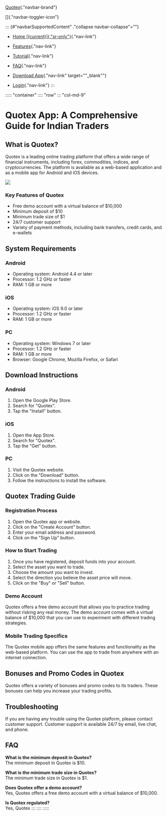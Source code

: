 [Quotex](\%22#\%22){."navbar-brand"}

[]{."navbar-toggler-icon"}

::: {#"navbarSupportedContent" ."collapse navbar-collapse"=""}
-   [Home [(current)]{."sr-only"}](\%22#\%22){."nav-link"}
-   [Features](\%22#\%22){."nav-link"}
-   [Tutorial](\%22#\%22){."nav-link"}
-   [FAQ](\%22#\%22){."nav-link"}



-   [Download
    App](\%22https://traff.sbs/quotexonelink\%22){."nav-link"
    target=""_blank""}
-   [Login](\%22#\%22){."nav-link"}
:::

::::: \"container\"
:::: \"row\"
::: \"col-md-9\"
# Quotex App: A Comprehensive Guide for Indian Traders

## What is Quotex?

Quotex is a leading online trading platform that offers a wide range of
financial instruments, including forex, commodities, indices, and
cryptocurrencies. The platform is available as a web-based application
and as a mobile app for Android and iOS devices.

[![](https://static.quotex.io/files/1_en/300_250.jpg)](https://traff.sbs/brokerqxsignupf)

### Key Features of Quotex

-   Free demo account with a virtual balance of \$10,000
-   Minimum deposit of \$10
-   Minimum trade size of \$1
-   24/7 customer support
-   Variety of payment methods, including bank transfers, credit cards,
    and e-wallets

## System Requirements

### Android

-   Operating system: Android 4.4 or later
-   Processor: 1.2 GHz or faster
-   RAM: 1 GB or more

### iOS

-   Operating system: iOS 9.0 or later
-   Processor: 1.2 GHz or faster
-   RAM: 1 GB or more

### PC

-   Operating system: Windows 7 or later
-   Processor: 1.2 GHz or faster
-   RAM: 1 GB or more
-   Browser: Google Chrome, Mozilla Firefox, or Safari

## Download Instructions

### Android

1.  Open the Google Play Store.
2.  Search for "Quotex".
3.  Tap the "Install" button.

### iOS

1.  Open the App Store.
2.  Search for "Quotex".
3.  Tap the "Get" button.

### PC

1.  Visit the Quotex website.
2.  Click on the "Download" button.
3.  Follow the instructions to install the software.

## Quotex Trading Guide

### Registration Process

1.  Open the Quotex app or website.
2.  Click on the "Create Account" button.
3.  Enter your email address and password.
4.  Click on the "Sign Up" button.

### How to Start Trading

1.  Once you have registered, deposit funds into your account.
2.  Select the asset you want to trade.
3.  Choose the amount you want to invest.
4.  Select the direction you believe the asset price will move.
5.  Click on the "Buy" or "Sell" button.

### Demo Account

Quotex offers a free demo account that allows you to practice trading
without risking any real money. The demo account comes with a virtual
balance of \$10,000 that you can use to experiment with different
trading strategies.

### Mobile Trading Specifics

The Quotex mobile app offers the same features and functionality as the
web-based platform. You can use the app to trade from anywhere with an
internet connection.

## Bonuses and Promo Codes in Quotex

Quotex offers a variety of bonuses and promo codes to its traders. These
bonuses can help you increase your trading profits.

## Troubleshooting

If you are having any trouble using the Quotex platform, please contact
customer support. Customer support is available 24/7 by email, live
chat, and phone.

## FAQ

**What is the minimum deposit in Quotex?**\
The minimum deposit in Quotex is \$10.

**What is the minimum trade size in Quotex?**\
The minimum trade size in Quotex is \$1.

**Does Quotex offer a demo account?**\
Yes, Quotex offers a free demo account with a virtual balance of
\$10,000.

**Is Quotex regulated?**\
Yes, Quotex
:::
::::
:::::

